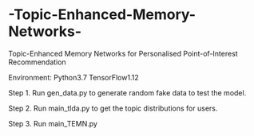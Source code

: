 # -Topic-Enhanced-Memory-Networks-
Topic-Enhanced Memory Networks for Personalised Point-of-Interest Recommendation

Environment: Python3.7 TensorFlow1.12

Step 1. Run gen_data.py to generate random fake data to test the model.

Step 2. Run main_tlda.py to get the topic distributions for users.

Step 3. Run main_TEMN.py 

